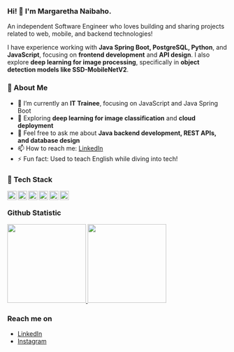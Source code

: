 ### Hi! 👋 I'm Margaretha Naibaho.

An independent Software Engineer who loves building and sharing projects related to web, mobile, and backend technologies!

I have experience working with **Java Spring Boot, PostgreSQL, Python**, and **JavaScript**, focusing on **frontend development** and **API design**. I also explore **deep learning for image processing**, specifically in **object detection models like SSD-MobileNetV2**.

### 📌 About Me  
- 🔭 I’m currently an **IT Trainee**, focusing on JavaScript and Java Spring Boot  
- 🌱 Exploring **deep learning for image classification** and **cloud deployment**  
- 💬 Feel free to ask me about **Java backend development, REST APIs, and database design**  
- 📫 How to reach me: [LinkedIn](https://www.linkedin.com/in/margaretha-gok-asi-naibaho/) 
- ⚡ Fun fact: Used to teach English while diving into tech!

###  🚀 Tech Stack  
<a href="#"><img align="left" alt="Java" title="Java" width="21px" src="https://upload.wikimedia.org/wikipedia/en/3/30/Java_programming_language_logo.svg" /></a>
<a href="#"><img align="left" alt="Spring Boot" title="Spring Boot" width="21px" src="https://upload.wikimedia.org/wikipedia/commons/4/44/Spring_Framework_Logo_2018.svg" /></a>
<a href="#"><img align="left" alt="PostgreSQL" title="PostgreSQL" width="21px" src="https://upload.wikimedia.org/wikipedia/commons/2/29/Postgresql_elephant.svg" /></a>
<a href="#"><img align="left" alt="JavaScript" title="JavaScript" width="21px" src="https://upload.wikimedia.org/wikipedia/commons/9/99/Unofficial_JavaScript_logo_2.svg" /></a>
<a href="#"><img align="left" alt="Python" title="Python" width="21px" src="https://upload.wikimedia.org/wikipedia/commons/c/c3/Python-logo-notext.svg" /></a>
<a href="#"><img align="left" alt="TensorFlow" title="TensorFlow" width="21px" src="https://upload.wikimedia.org/wikipedia/commons/2/2d/Tensorflow_logo.svg" /></a>
<br/>
  
### Github Statistic
<p align="left">
<a href="https://github.com/margarethanaibaho">
  <img height="180em" src="https://github-readme-stats-eight-theta.vercel.app/api?username=margarethanaibaho&show_icons=true&theme=algolia&include_all_commits=true&count_private=true"/>
  <img height="180em" src="https://github-readme-stats-eight-theta.vercel.app/api/top-langs/?username=margarethanaibaho&layout=compact&langs_count=8&theme=algolia"/>
</a>
</p>

### Reach me on
- <a href="https://linkedin.com/in/dimasmds/](https://www.linkedin.com/in/margaretha-gok-asi-naibaho/">LinkedIn</a>
- <a href="https://twitter/dimsmds](https://www.instagram.com/margarethanaibaho/">Instagram</a>
